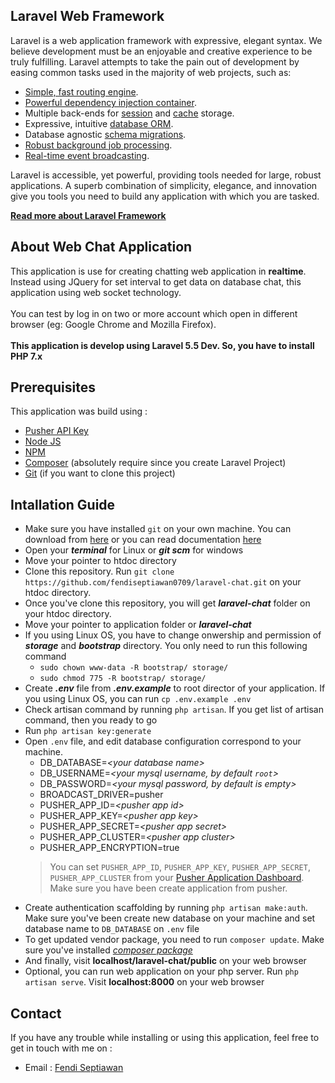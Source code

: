 ## Laravel Web Framework

Laravel is a web application framework with expressive, elegant syntax. We believe development must be an enjoyable and creative experience to be truly fulfilling. Laravel attempts to take the pain out of development by easing common tasks used in the majority of web projects, such as:

- [Simple, fast routing engine](https://laravel.com/docs/routing).
- [Powerful dependency injection container](https://laravel.com/docs/container).
- Multiple back-ends for [session](https://laravel.com/docs/session) and [cache](https://laravel.com/docs/cache) storage.
- Expressive, intuitive [database ORM](https://laravel.com/docs/eloquent).
- Database agnostic [schema migrations](https://laravel.com/docs/migrations).
- [Robust background job processing](https://laravel.com/docs/queues).
- [Real-time event broadcasting](https://laravel.com/docs/broadcasting).

Laravel is accessible, yet powerful, providing tools needed for large, robust applications. A superb combination of simplicity, elegance, and innovation give you tools you need to build any application with which you are tasked.

**[Read more about Laravel Framework](https://laravel.com/docs/)**

## **About Web Chat Application**

This application is use for creating chatting web application in **realtime**.
Instead using JQuery for set interval to get data on database chat, this application using web socket technology. <br><br>
You can test by log in on two or more account which open in different browser (eg: Google Chrome and Mozilla Firefox).<br><br> 
**This application is develop using Laravel 5.5 Dev. So, you have to install PHP 7.x**

## **Prerequisites**

This application was build using : 
- [Pusher API Key](https://dashboard.pusher.com)
- [Node JS](https://nodejs.org/en/download)
- [NPM](https://www.npmjs.com/get-npm)
- [Composer](https://getcomposer.org/download) (absolutely require since you create Laravel Project)
- [Git](https://git-scm.com/book/en/v2/Getting-Started-Installing-Git) (if you want to clone this project)

## **Intallation Guide**

- Make sure you have installed `git` on your own machine. You can download from [here](https://git-scm.com/downloads) or you can read documentation [here](https://git-scm.com/docs/gittutorial)
- Open your ***terminal*** for Linux or ***git scm*** for windows
- Move your pointer to htdoc directory
- Clone this repository. Run `git clone https://github.com/fendiseptiawan0709/laravel-chat.git` on your htdoc directory.
- Once you've clone this repository, you will get ***laravel-chat*** folder on your htdoc directory.
- Move your pointer to application folder or ***laravel-chat***
- If you using Linux OS, you have to change onwership and permission of ***storage*** and ***bootstrap*** directory. You only need to run this following command<br/> 
    - `sudo chown www-data -R bootstrap/ storage/`
    - `sudo chmod 775 -R bootstrap/ storage/`
- Create ***.env*** file from ***.env.example*** to root director of your application. If you using Linux OS, you can run `cp .env.example .env`
- Check artisan command by running `php artisan`. If you get list of artisan command, then you ready to go
- Run `php artisan key:generate`
- Open `.env` file, and edit database configuration correspond to your machine. <br>
    - DB_DATABASE=*\<your database name\>*
    - DB_USERNAME=*\<your mysql username, by default `root`\>*
    - DB_PASSWORD=*\<your mysql password, by default is empty\>*
    - BROADCAST_DRIVER=pusher
    - PUSHER_APP_ID=*\<pusher app id\>*
    - PUSHER_APP_KEY=*\<pusher app key\>*
    - PUSHER_APP_SECRET=*\<pusher app secret\>*
    - PUSHER_APP_CLUSTER=*\<pusher app cluster\>*
    - PUSHER_APP_ENCRYPTION=true
    > You can set `PUSHER_APP_ID`, `PUSHER_APP_KEY`, `PUSHER_APP_SECRET`, `PUSHER_APP_CLUSTER` from your [Pusher Application Dashboard](dashboard.pusher.com). Make sure you have been create application from pusher.
- Create authentication scaffolding by running `php artisan make:auth`. <br>
Make sure you've been create new database on your machine and set database name to `DB_DATABASE` on `.env` file
- To get updated vendor package, you need to run `composer update`. Make sure you've installed [*composer package*](https://getcomposer.org/download)
- And finally, visit **localhost/laravel-chat/public** on your web browser
- Optional, you can run web application on your php server. Run `php artisan serve`. Visit **localhost:8000** on your web browser

## Contact

If you have any trouble while installing or using this application, feel free to get in touch with me on :
- Email : [Fendi Septiawan](mailto:fendi.septiawan0709@gmail.com)
